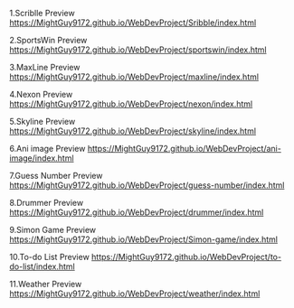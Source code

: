 1.Scriblle Preview
https://MightGuy9172.github.io/WebDevProject/Sribble/index.html

2.SportsWin Preview
https://MightGuy9172.github.io/WebDevProject/sportswin/index.html

3.MaxLine Preview
https://MightGuy9172.github.io/WebDevProject/maxline/index.html

4.Nexon Preview
https://MightGuy9172.github.io/WebDevProject/nexon/index.html

5.Skyline Preview
https://MightGuy9172.github.io/WebDevProject/skyline/index.html

6.Ani image Preview
https://MightGuy9172.github.io/WebDevProject/ani-image/index.html

7.Guess Number Preview
https://MightGuy9172.github.io/WebDevProject/guess-number/index.html

8.Drummer Preview
https://MightGuy9172.github.io/WebDevProject/drummer/index.html

9.Simon Game Preview
https://MightGuy9172.github.io/WebDevProject/Simon-game/index.html

10.To-do List Preview
https://MightGuy9172.github.io/WebDevProject/to-do-list/index.html

11.Weather Preview
https://MightGuy9172.github.io/WebDevProject/weather/index.html